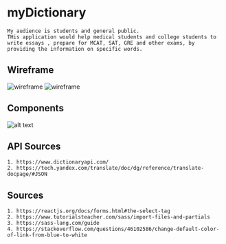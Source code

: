 # myDictionary
    My audience is students and general public.
    THis application would help medical students and college students to write essays , prepare for MCAT, SAT, GRE and other exams, by providing the information on specific words.

## Wireframe
![wireframe](https://github.com/OlgaSannikov/myDictionary/blob/master/src/assets/20200421-125307_p1.jpg)
![wireframe](https://github.com/OlgaSannikov/myDictionary/blob/master/src/assets/20200421-125307_p0.jpg)

## Components
![alt text](https://github.com/OlgaSannikov/myDictionary/blob/master/src/assets/20200421-125307_p2.jpg)

## API Sources

    1. https://www.dictionaryapi.com/
    2. https://tech.yandex.com/translate/doc/dg/reference/translate-docpage/#JSON

## Sources

    1. https://reactjs.org/docs/forms.html#the-select-tag
    2. https://www.tutorialsteacher.com/sass/import-files-and-partials
    3. https://sass-lang.com/guide
    4. https://stackoverflow.com/questions/46102586/change-default-color-of-link-from-blue-to-white